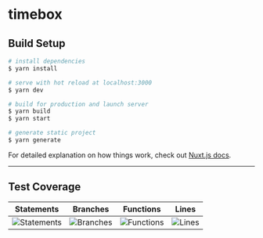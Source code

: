 # timebox

## Build Setup

```bash
# install dependencies
$ yarn install

# serve with hot reload at localhost:3000
$ yarn dev

# build for production and launch server
$ yarn build
$ yarn start

# generate static project
$ yarn generate
```

For detailed explanation on how things work, check out [Nuxt.js docs](https://nuxtjs.org).

---

## Test Coverage
| Statements                | Branches                | Functions                | Lines                |
| ------------------------- | ----------------------- | ------------------------ | -------------------- |
| ![Statements](https://img.shields.io/badge/Coverage-76.86%25-red.svg) | ![Branches](https://img.shields.io/badge/Coverage-78.85%25-red.svg) | ![Functions](https://img.shields.io/badge/Coverage-80.72%25-yellow.svg) | ![Lines](https://img.shields.io/badge/Coverage-76.55%25-red.svg) |
